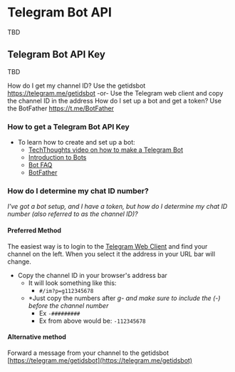 # Telegram Bot API

TBD

## Telegram Bot API Key

TBD

   How do I get my channel ID? Use the getidsbot https://telegram.me/getidsbot  -or-  Use the Telegram web client and copy the channel ID in the address
    How do I set up a bot and get a token? Use the BotFather https://t.me/BotFather

### How to get a Telegram Bot API Key

- To learn how to create and set up a bot:
    - [TechThoughts video on how to make a Telegram Bot](https://youtu.be/UhZtrhV7t3U)
    - [Introduction to Bots](https://core.telegram.org/bots)
    - [Bot FAQ](https://core.telegram.org/bots/faq)
    - [BotFather](https://t.me/BotFather)

### How do I determine my chat ID number?

*I've got a bot setup, and I have a token, but how do I determine my chat ID number (also referred to as the channel ID)?*

#### Preferred Method

The easiest way is to login to the [Telegram Web Client](https://web.telegram.org/#/login) and find your channel on the left. When you select it the address in your URL bar will change.

- Copy the channel ID in your browser's address bar
    - It will look something like this:
        - ```#/im?p=g112345678```
    - *Just copy the numbers after **g*- and make sure to include the (-) before the channel number*
        - Ex ```-#########```
        - Ex from above would be: ```-112345678```

#### Alternative method

Forward a message from your channel to the getidsbot [https://telegram.me/getidsbot](https://telegram.me/getidsbot)
